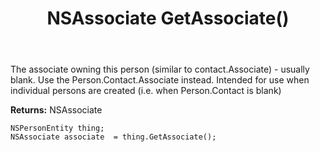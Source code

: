 ﻿---
uid: crmscript_ref_NSPersonEntity_GetAssociate
title: NSAssociate GetAssociate()
intellisense: NSPersonEntity.GetAssociate
keywords: NSPersonEntity, GetAssociate
so.topic: reference
---

The associate owning this person (similar to contact.Associate) - usually blank. Use the Person.Contact.Associate instead.  Intended for use when individual persons are created (i.e. when Person.Contact is blank)

**Returns:** NSAssociate


```crmscript
NSPersonEntity thing;
NSAssociate associate  = thing.GetAssociate();
```


